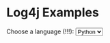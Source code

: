 # Log4j Examples

Choose a language (!!!):
<select id="language-selector">
    <option value="python">Python</option>
    <option value="go">Go</option>
</select>

<pre><code id="code-block"></code></pre>

<script src="path/to/codepreviewer.js"></script>
